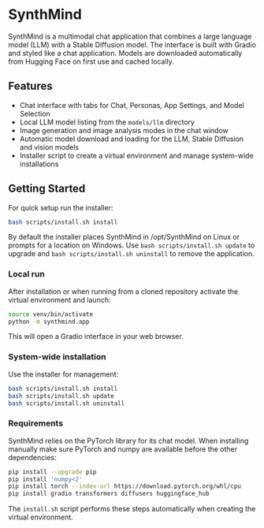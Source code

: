 # SynthMind

SynthMind is a multimodal chat application that combines a large language model (LLM) with a Stable Diffusion model. The interface is built with Gradio and styled like a chat application. Models are downloaded automatically from Hugging Face on first use and cached locally.

## Features

- Chat interface with tabs for Chat, Personas, App Settings, and Model Selection
- Local LLM model listing from the `models/llm` directory
- Image generation and image analysis modes in the chat window
- Automatic model download and loading for the LLM, Stable Diffusion and vision models
- Installer script to create a virtual environment and manage system-wide installations

## Getting Started

For quick setup run the installer:

```bash
bash scripts/install.sh install
```

By default the installer places SynthMind in /opt/SynthMind on Linux or prompts for a location on Windows. Use `bash scripts/install.sh update` to upgrade and `bash scripts/install.sh uninstall` to remove the application.

### Local run

After installation or when running from a cloned repository activate the virtual environment and launch:

```bash
source venv/bin/activate
python -m synthmind.app
```

This will open a Gradio interface in your web browser.

### System-wide installation

Use the installer for management:

```bash
bash scripts/install.sh install
bash scripts/install.sh update
bash scripts/install.sh uninstall
```

### Requirements

SynthMind relies on the PyTorch library for its chat model. When installing
manually make sure PyTorch and numpy are available before the other
dependencies:

```bash
pip install --upgrade pip
pip install 'numpy<2'
pip install torch --index-url https://download.pytorch.org/whl/cpu
pip install gradio transformers diffusers huggingface_hub
```

The `install.sh` script performs these steps automatically when creating the
virtual environment.
